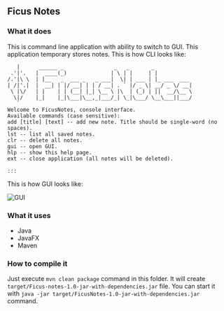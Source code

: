 ## Ficus Notes

### What it does
This is command line application with ability to switch to GUI. This application temporary stores notes. This is how CLI looks like:
```
   |      ______ _                _   _       _            
 .'|'.   |  ____(_)              | \ | |     | |
/.'|\ \  | |__   _  ___ _   _ ___|  \| | ___ | |_ ___  ___ 
| /|'.|  |  __| | |/ __| | | / __| . ` |/ _ \| __/ _ \/ __|
 \ |\/   | |    | | (__| |_| \__ \ |\  | (_) | ||  __/\__ \
  \|/    |_|    |_|\___|\__,_|___/_| \_|\___/ \__\___||___/
   `
Welcome to FicusNotes, console interface. 
Available commands (case sensitive): 
add [title] [text] -- add new note. Title should be single-word (no spaces). 
lst -- list all saved notes. 
clr -- delete all notes.
gui -- open GUI.
hlp -- show this help page. 
ext -- close application (all notes will be deleted).

::: 
```

This is how GUI looks like:

![GUI](https://i.imgur.com/KXTkKcs.png)


### What it uses
  - Java
  - JavaFX
  - Maven

### How to compile it
Just execute `mvn clean package` command in this folder. It will create `target/Ficus-notes-1.0-jar-with-dependencies.jar` file. You can start it with `java -jar target/FicusNotes-1.0-jar-with-dependencies.jar` command.
